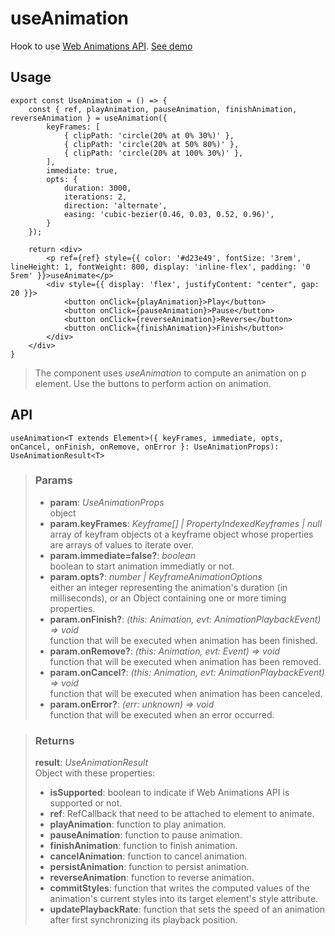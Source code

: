 # useAnimation
Hook to use [Web Animations API](https://developer.mozilla.org/en-US/docs/Web/API/Web_Animations_API). [See demo](https://nDriaDev.io/react-tools/#/hooks/api-dom/useAnimation)

## Usage

```tsx
export const UseAnimation = () => {
	const { ref, playAnimation, pauseAnimation, finishAnimation, reverseAnimation } = useAnimation({
		keyFrames: [
			{ clipPath: 'circle(20% at 0% 30%)' },
			{ clipPath: 'circle(20% at 50% 80%)' },
			{ clipPath: 'circle(20% at 100% 30%)' },
		],
		immediate: true,
		opts: {
			duration: 3000,
			iterations: 2,
			direction: 'alternate',
			easing: 'cubic-bezier(0.46, 0.03, 0.52, 0.96)',
		}
	});

	return <div>
		<p ref={ref} style={{ color: '#d23e49', fontSize: '3rem', lineHeight: 1, fontWeight: 800, display: 'inline-flex', padding: '0 5rem' }}>useAnimate</p>
		<div style={{ display: 'flex', justifyContent: "center", gap: 20 }}>
			<button onClick={playAnimation}>Play</button>
			<button onClick={pauseAnimation}>Pause</button>
			<button onClick={reverseAnimation}>Reverse</button>
			<button onClick={finishAnimation}>Finish</button>
		</div>
	</div>
}
```

> The component uses _useAnimation_ to compute an animation on p element. Use the buttons to perform action on animation.


## API

```tsx
useAnimation<T extends Element>({ keyFrames, immediate, opts, onCancel, onFinish, onRemove, onError }: UseAnimationProps): UseAnimationResult<T>
```

> ### Params
>
> - __param__: _UseAnimationProps_  
object
> - __param.keyFrames__: _Keyframe[] | PropertyIndexedKeyframes | null_  
array of keyfram objects ot a keyframe object whose properties are arrays of values to iterate over.
> - __param.immediate=false?__: _boolean_  
boolean to start animation immediatly or not.
> - __param.opts?__: _number | KeyframeAnimationOptions_  
either an integer representing the animation's duration (in milliseconds), or an Object containing one or more timing properties.
> - __param.onFinish?__: _(this: Animation, evt: AnimationPlaybackEvent) => void_  
function that will be executed when animation has been finished.
> - __param.onRemove?__: _(this: Animation, evt: Event) => void_  
function that will be executed when animation has been removed.
> - __param.onCancel?__: _(this: Animation, evt: AnimationPlaybackEvent) => void_  
function that will be executed when animation has been canceled.
> - __param.onError?__: _(err: unknown) => void_  
function that will be executed when an error occurred.
>

> ### Returns
>
> __result__:  _UseAnimationResult_  
> Object with these properties:
> - __isSupported__: boolean to indicate if Web Animations API is supported or not.
> - __ref__: RefCallback that need to be attached to element to animate.
> - __playAnimation__: function to play animation.
> - __pauseAnimation__: function to pause animation.
> - __finishAnimation__: function to finish animation.
> - __cancelAnimation__: function to cancel animation.
> - __persistAnimation__: function to persist animation.
> - __reverseAnimation__: function to reverse animation.
> - __commitStyles__: function that writes the computed values of the animation's current styles into its target element's style attribute.
> - __updatePlaybackRate__: function that sets the speed of an animation after first synchronizing its playback position.
>
